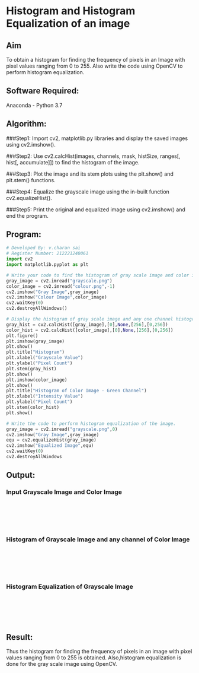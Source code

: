 # Histogram and Histogram Equalization of an image
## Aim
To obtain a histogram for finding the frequency of pixels in an Image with pixel values ranging from 0 to 255. Also write the code using OpenCV to perform histogram equalization.

## Software Required:
Anaconda - Python 3.7

## Algorithm:
###Step1:
Import cv2, matplotlib.py libraries and display the saved images using cv2.imshow().

###Step2:
Use cv2.calcHist(images, channels, mask, histSize, ranges[, hist[, accumulate]]) to find the histogram of the image.

###Step3:
Plot the image and its stem plots using the plt.show() and plt.stem() functions.

###Step4:
Equalize the grayscale image using the in-built function cv2.equalizeHist().

###Step5:
Print the original and equalized image using cv2.imshow() and end the program.

## Program:
```python
# Developed By: v.charan sai
# Register Number: 212221240061
import cv2
import matplotlib.pyplot as plt

# Write your code to find the histogram of gray scale image and color image channels.
gray_image = cv2.imread("grayscale.png")
color_image = cv2.imread("colour.png",-1)
cv2.imshow("Gray Image",gray_image)
cv2.imshow("Colour Image",color_image)
cv2.waitKey(0)
cv2.destroyAllWindows()

# Display the histogram of gray scale image and any one channel histogram from color image
gray_hist = cv2.calcHist([gray_image],[0],None,[256],[0,256])
color_hist = cv2.calcHist([color_image],[0],None,[256],[0,256])
plt.figure()
plt.imshow(gray_image)
plt.show()
plt.title("Histogram")
plt.xlabel("Grayscale Value")
plt.ylabel("Pixel Count")
plt.stem(gray_hist)
plt.show()
plt.imshow(color_image)
plt.show()
plt.title("Histogram of Color Image - Green Channel")
plt.xlabel("Intensity Value")
plt.ylabel("Pixel Count")
plt.stem(color_hist)
plt.show()

# Write the code to perform histogram equalization of the image. 
gray_image = cv2.imread("grayscale.png",0)
cv2.imshow("Gray Image",gray_image)
equ = cv2.equalizeHist(gray_image)
cv2.imshow("Equalized Image",equ)
cv2.waitKey(0)
cv2.destroyAllWindows
```
## Output:
### Input Grayscale Image and Color Image
<br>
<br>
<br>
<br>

### Histogram of Grayscale Image and any channel of Color Image
<br>
<br>
<br>
<br>

### Histogram Equalization of Grayscale Image
<br>
<br>
<br>
<br>

## Result: 
Thus the histogram for finding the frequency of pixels in an image with pixel values ranging from 0 to 255 is obtained. Also,histogram equalization is done for the gray scale image using OpenCV.
